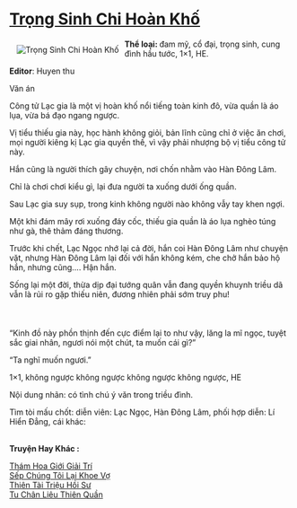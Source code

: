 <a href="https://utruyen.com/trong-sinh-chi-hoan-kho/25077/" title="Trọng Sinh Chi Hoàn Khố"><h1>Trọng Sinh Chi Hoàn Khố</h1></a><div style="display:table"><img align="right" style="float: left; padding: 10px;" src="https://utruyen.com/images/story/200x260/trong-sinh-chi-hoan-kho.jpg" alt="Trọng Sinh Chi Hoàn Khố"><b>Thể loại: </b>đam mỹ, cổ đại, trọng sinh, cung đình hầu tước, 1×1, HE.<p></p><b>Editor</b>: Huyen thu<p></p>Văn án<p></p>Công tử Lạc gia là một vị hoàn khố nổi tiếng toàn kinh đô, vừa quần là áo lụa, vừa bá đạo ngang ngược.<p></p>Vị tiểu thiếu gia này, học hành không giỏi, bản lĩnh cũng chỉ ở việc ăn chơi, mọi người kiêng kị Lạc gia quyền thế, vì vậy phải nhượng bộ vị tiểu công tử này.<p></p>Hắn cũng là người thích gây chuyện, nơi chốn nhằm vào Hàn Đông Lâm.<p></p>Chỉ là chơi chơi kiểu gì, lại đưa người ta xuống dưới ống quần. <p></p>Sau Lạc gia suy sụp, trong kinh không người nào không vẫy tay khen ngợi. <p></p>Một khi đám mây rơi xuống đáy cốc, thiếu gia quần là áo lụa nghèo túng như gà, thê thảm đáng thương. <p></p>Trước khi chết, Lạc Ngọc nhớ lại cả đời, hắn coi Hàn Đông Lâm như chuyện vặt, nhưng Hàn Đông Lâm lại đối với hắn không kém, che chở hắn bảo hộ hắn, nhưng cũng…. Hận hắn.<p></p>Sống lại một đời, thừa dịp đại tướng quân vẫn đang quyền khuynh triều dã vẫn là rủi ro gặp thiếu niên, đương nhiên phải sớm truy phu!<p></p><p></p>“Kinh đồ này phồn thịnh đến cực điểm lại to như vậy, lăng la mĩ ngọc, tuyệt sắc giai nhân, ngươi nói một chút, ta muốn cái gì?”<p></p>“Ta nghĩ muốn ngươi.”<p></p>1×1, không ngược không ngược không ngược không ngược, HE<p></p>Nội dung nhãn: có tình chú ý văn trong triều đình.<p></p>Tìm tòi mấu chốt: diễn viên: Lạc Ngọc, Hàn Đông Lâm, phối hợp diễn: Lí Hiển Đẳng, cái khác:</div><p><br><b>Truyện Hay Khác :</b></p><a href="https://utruyen.com/tham-hoa-gioi-giai-tri/17281/" alt="Thám Hoa Giới Giải Trí">Thám Hoa Giới Giải Trí</a><br/><a href="https://github.com/quanluxury/ngontinh_sac/tree/master/truyenhay/22121/" alt="Sếp Chúng Tôi Lại Khoe Vợ">Sếp Chúng Tôi Lại Khoe Vợ</a><br/><a href="https://github.com/quanluxury/truyenhot/tree/master/truyenhay/17460/" alt="Thiên Tài Triệu Hồi Sư">Thiên Tài Triệu Hồi Sư</a><br/><a href="https://github.com/quanluxury/truyenhot/tree/master/truyenhay/16593/" alt="Tu Chân Liêu Thiên Quần">Tu Chân Liêu Thiên Quần</a><br/>